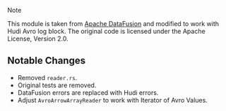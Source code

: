 <!--
  ~ Licensed to the Apache Software Foundation (ASF) under one
  ~ or more contributor license agreements.  See the NOTICE file
  ~ distributed with this work for additional information
  ~ regarding copyright ownership.  The ASF licenses this file
  ~ to you under the Apache License, Version 2.0 (the
  ~ "License"); you may not use this file except in compliance
  ~ with the License.  You may obtain a copy of the License at
  ~
  ~   http://www.apache.org/licenses/LICENSE-2.0
  ~
  ~ Unless required by applicable law or agreed to in writing,
  ~ software distributed under the License is distributed on an
  ~ "AS IS" BASIS, WITHOUT WARRANTIES OR CONDITIONS OF ANY
  ~ KIND, either express or implied.  See the License for the
  ~ specific language governing permissions and limitations
  ~ under the License.
-->

> [!NOTE]
> This module is taken
> from [Apache DataFusion](https://github.com/apache/datafusion/tree/46.0.1/datafusion/core/src/datasource/avro_to_arrow)
> and modified to work with Hudi Avro log block. The original code is licensed under the Apache License, Version 2.0.

## Notable Changes

- Removed `reader.rs`.
- Original tests are removed.
- DataFusion errors are replaced with Hudi errors.
- Adjust `AvroArrowArrayReader` to work with Iterator of Avro Values.
